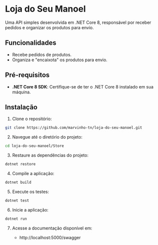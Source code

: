 # Loja do Seu Manoel

Uma API simples desenvolvida em .NET Core 8, responsável por receber pedidos e organizar os produtos para envio.

## Funcionalidades
- Recebe pedidos de produtos.
- Organiza e "encaixota" os produtos para envio.

## Pré-requisitos
- **.NET Core 8 SDK**: Certifique-se de ter o .NET Core 8 instalado em sua máquina.

## Instalação

1. Clone o repositório:
 ```bash
 git clone https://github.com/marvinho-tn/loja-do-seu-manoel.git
  ```

2. Navegue até o diretório do projeto:
  ```bash
  cd loja-do-seu-manoel/Store
  ```

3. Restaure as dependências do projeto:
  ```bash
  dotnet restore
  ```

4. Compile a aplicação:
  ```bash
  dotnet build
  ```

5. Execute os testes:
  ```bash
  dotnet test
  ```

6. Inicie a aplicação:
  ```bash
  dotnet run
  ```

7. Acesse a documentação disponível em:

   - http://localhost:5000/swagger
